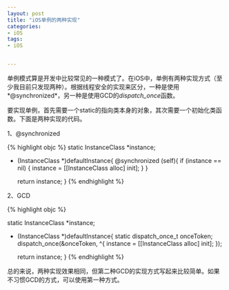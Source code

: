 ```yaml
---
layout: post
title: "iOS单例的两种实现"
categories:
- iOS
tags:
- iOS


---
```


单例模式算是开发中比较常见的一种模式了。在iOS中，单例有两种实现方式（至少我目前只发现两种）。根据线程安全的实现来区分，一种是使用*@synchronized*，另一种是使用GCD的*dispatch_once*函数。

要实现单例，首先需要一个static的指向类本身的对象，其次需要一个初始化类函数。下面是两种实现的代码。

1、@synchronized

{% highlight objc %}
static InstanceClass *instance;
+ (InstanceClass *)defaultInstance{
    @synchronized (self){
        if (instance == nil) {
            instance = [[InstanceClass alloc] init];
        }
    }
    
    return instance;
}
{% endhighlight %}

2、GCD


{% highlight objc %}

static InstanceClass *instance;
+ (InstanceClass *)defaultInstance{
    static dispatch_once_t onceToken;
    dispatch_once(&onceToken, ^{
        instance = [[InstanceClass alloc] init];
    });
    
    return instance;
}
{% endhighlight %}

总的来说，两种实现效果相同，但第二种GCD的实现方式写起来比较简单。如果不习惯GCD的方式，可以使用第一种方式。
